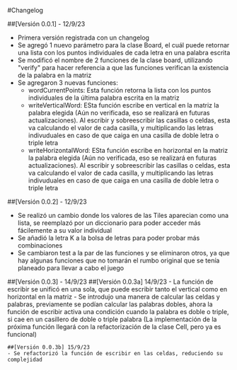 #Changelog

##[Versión 0.0.1] - 12/9/23

- Primera versión registrada con un changelog
- Se agregó 1 nuevo parámetro para la clase Board, el cuál puede retornar una lista con los puntos individuales de cada letra en una palabra escrita
- Se modificó el nombre de 2 funciones de la clase board, utilizando "verify" para hacer referencia a que las funciones verifican la existencia de la palabra en la matriz
- Se agregaron 3 nuevas funciones:
    - wordCurrentPoints: Esta función retorna la lista con los puntos individuales de la última palabra escrita en la matriz
    - writeVerticalWord: ESta función escribe en vertical en la matriz la palabra elegida (Aún no verificada, eso se realizará en futuras actualizaciones). Al escribir y sobreescribir las casillas o celdas, esta va calculando el valor de cada casilla, y multiplicando las letras indivuduales en caso de que caiga en una casilla de doble letra o triple letra
    - writeHorizontalWord: ESta función escribe en horizontal en la matriz la palabra elegida (Aún no verificada, eso se realizará en futuras actualizaciones). Al escribir y sobreescribir las casillas o celdas, esta va calculando el valor de cada casilla, y multiplicando las letras indivuduales en caso de que caiga en una casilla de doble letra o triple letra

##[Versión 0.0.2] - 12/9/23

- Se realizó un cambio donde los valores de las Tiles aparecian como una lista, se reemplazó por un diccionario para poder acceder más fácilemente a su valor individual
- Se añadió la letra K a la bolsa de letras para poder probar más combinaciones
- Se cambiaron test a la par de las funciones y se eliminaron otros, ya que hay algunas funciones que no tomarán el rumbo original que se tenía planeado para llevar a cabo el juego

##[Versión 0.0.3] - 14/9/23
    ##[Versión 0.0.3a] 14/9/23 
    - La función de escribir se unificó en una sola, que puede escribir tanto el vertical como en horizontal en la matriz
    - Se introdujo una manera de calcular las celdas y palabras, previamente se podían calcular las palabras dobles, ahora la función de escribir activa una condición cuando la palabra es doble o triple, si cae en un casillero de doble o triple palabra (La implementación de la próxima función llegará con la refactorización de la clase Cell, pero ya es funcional)

    ##[Versión 0.0.3b] 15/9/23
    - Se refactorizó la función de escribir en las celdas, reduciendo su complejidad